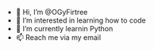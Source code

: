 - 👋 Hi, I’m @OGyFirtree
- 👀 I’m interested in learning how to code
- 🌱 I’m currently learnin Python
- 📫 Reach me via my email

<!---
OGyFirtree/OGyFirtree is a ✨ special ✨ repository because its `README.md` (this file) appears on your GitHub profile.
You can click the Preview link to take a look at your changes.
--->
